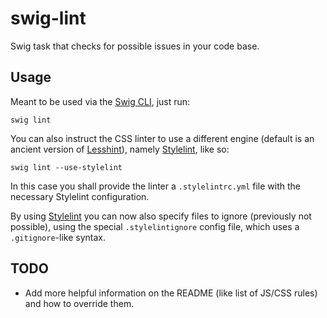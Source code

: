 # swig-lint
Swig task that checks for possible issues in your code base.

## Usage
Meant to be used via the [Swig CLI][1], just run:

```
swig lint
```

You can also instruct the CSS linter to use a different engine (default is an ancient version
of [Lesshint][2]), namely [Stylelint][3], like so:

```
swig lint --use-stylelint
```

In this case you shall provide the linter a `.stylelintrc.yml` file with the necessary Stylelint
configuration.

By using [Stylelint][3] you can now also specify files to ignore (previously not possible), using the
special `.stylelintignore` config file, which uses a `.gitignore`-like syntax.


## TODO

 - Add more helpful information on the README (like list of JS/CSS rules) and
 how to override them.


[1]:https://www.npmjs.com/package/@gilt-tech/swig
[2]:https://github.com/gilt/lesshint
[3]:https://stylelint.io/
